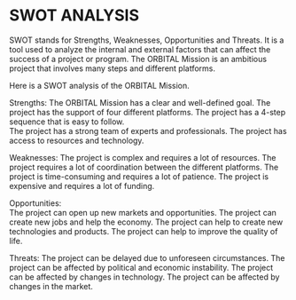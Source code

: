 # SWOT ANALYSIS

SWOT stands for Strengths, Weaknesses, Opportunities and Threats. It is a tool used to analyze the internal and external factors that can affect the success of a project or program. The ORBITAL Mission is an ambitious project that involves many steps and different platforms. 

Here is a SWOT analysis of the ORBITAL Mission.

Strengths:
The ORBITAL Mission has a clear and well-defined goal.
The project has the support of four different platforms.
The project has a 4-step sequence that is easy to follow.	
The project has a strong team of experts and professionals.
The project has access to resources and technology.


Weaknesses:
The project is complex and requires a lot of resources.
The project requires a lot of coordination between the different platforms.
The project is time-consuming and requires a lot of patience.
The project is expensive and requires a lot of funding.


Opportunities:	
The project can open up new markets and opportunities.
The project can create new jobs and help the economy.
The project can help to create new technologies and products.
The project can help to improve the quality of life.


Threats:
The project can be delayed due to unforeseen circumstances.
The project can be affected by political and economic instability.
The project can be affected by changes in technology.
The project can be affected by changes in the market.
